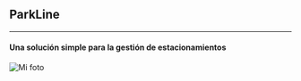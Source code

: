 ## ParkLine
---
#### Una solución simple para la gestión de estacionamientos 
![Mi foto](https://i.pinimg.com/564x/23/6a/40/236a4069dddbbdb89990f3a4c707c45d.jpg)
